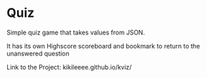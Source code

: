 # Quiz

Simple quiz game that takes values from JSON.

It has its own Highscore scoreboard and bookmark to return to the unanswered question

 Link to the Project: kikileeee.github.io/kviz/
